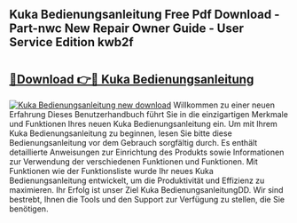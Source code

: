 ## Kuka Bedienungsanleitung Free Pdf Download - Part-nwc New Repair Owner Guide - User Service Edition kwb2f

# <h2><a href="http://df1sdqa.blite.top/?on=Kuka+Bedienungsanleitung">🔗Download 👉🔴 Kuka Bedienungsanleitung</a></h2>

[![Kuka Bedienungsanleitung new download](https://i.imgur.com/lujVjoI.png)](http://df1sdqa.blite.top/?on=Kuka+Bedienungsanleitung)
Willkommen zu einer neuen Erfahrung Dieses Benutzerhandbuch führt Sie in die einzigartigen Merkmale und Funktionen Ihres neuen Kuka Bedienungsanleitung ein. Um mit Ihrem Kuka Bedienungsanleitung zu beginnen, lesen Sie bitte diese Bedienungsanleitung vor dem Gebrauch sorgfältig durch. Es enthält detaillierte Anweisungen zur Einrichtung des Produkts sowie Informationen zur Verwendung der verschiedenen Funktionen und Funktionen. Mit Funktionen wie der Funktionsliste wurde Ihr neues Kuka Bedienungsanleitung entwickelt, um die Produktivität und Effizienz zu maximieren. Ihr Erfolg ist unser Ziel Kuka BedienungsanleitungDD. Wir sind bestrebt, Ihnen die Tools und den Support zur Verfügung zu stellen, die Sie benötigen.
